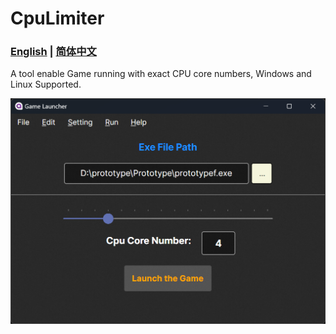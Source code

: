 ﻿# CpuLimiter

### [English](./README.md)  |   [简体中文](./README_zh_CN.md)

A tool enable Game running with exact CPU core numbers, Windows and Linux Supported.

<img src="./Misc/MainWindow.png" width="800">


